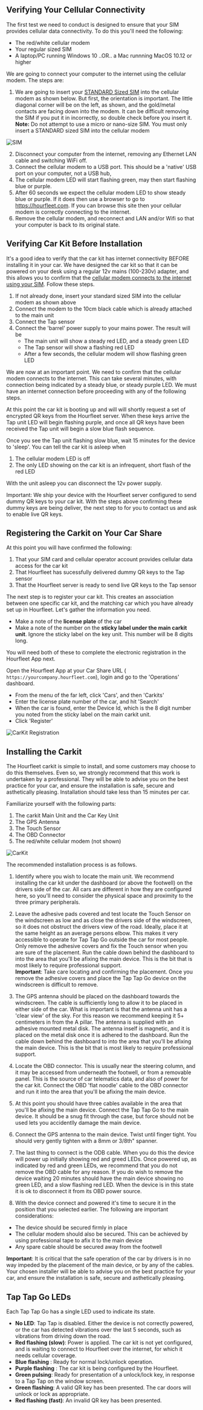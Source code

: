 ## Verifying Your Cellular Connectivity  

The first test we need to conduct is designed to ensure that your SIM provides cellular data connectivity. To do this you'll need the following:
- The red/white cellular modem  
- Your regular sized SIM
- A laptop/PC running Windows 10 ..OR.. a Mac runnning MacOS 10.12 or higher

We are going to connect your computer to the internet using the cellular modem. The steps are:
1. We are going to insert your [STANDARD Sized SIM](https://thefutureofthings.com/12104-what-are-different-sim-sizes) into the cellular modem as shown below. But first, the orientation is important. The little diagonal corner will be on the left, as shown, and the gold/metal contacts are facing down into the modem. It can be difficult removing the SIM if you put it in incorrectly, so double check before you insert it.    
**Note:** Do not attempt to use a micro or nano-size SIM. You must only insert a STANDARD sized SIM into the cellular modem  

![SIM](http://docs.hourfleet.com/images/carkit/ModemSIM.png)  

2. Disconnect your computer from the internet, removing any Ethernet LAN cable and switching WiFi off.  
3. Connect the cellular modem to a USB port. This should be a 'native' USB port on your computer, not a USB hub,  
4. The cellular modem LED will start flashing green, may then start flashing blue or purple.  
5. After 60 seconds we expect the cellular modem LED to show steady blue or purple. If it does then use a browser to go to https://hourfleet.com. If you can browse this site then your cellular modem is correctly connecting to the internet.
6. Remove the cellular modem, and reconnect and LAN and/or Wifi so that your computer is back to its original state.  

## Verifying Car Kit Before Installation  

It's a good idea to verify that the car kit has internet connectivity BEFORE installing it in your car. We have designed the car kit so that it can be powered on your desk using a regular 12v mains (100-230v) adapter, and this allows you to confirm that the [cellular modem connects to the internet using your SIM](http://docs.hourfleet.com/carkit.html#cellular-connectivity). Follow these steps.
1. If not already done, insert your standard sized SIM into the cellular modem as shown above
2. Connect the modem to the 10cm black cable which is already attached to the main unit
2. Connect the Tap sensor
2. Connect the 'barrel' power supply to your mains power. The result will be
   - The main unit will show a steady red LED, and a steady green LED
   - The Tap sensor will show a flashing red LED  
   - After a few seconds, the cellular modem will show flashing green LED
   
We are now at an important point. We need to confirm that the cellular modem connects to the internet. This can take several minutes, with connection being indicated by a steady blue, or steady purple LED. We must have an internet connection before proceeding with any of the following steps.  

At this point the car kit is booting up and will will shortly request a set of encrypted QR keys from the Hourfleet server. When these keys arrive the Tap unit LED will begin flashing purple, and once all QR keys have been received the Tap unit will begin a slow blue flash sequence.

Once you see the Tap unit flashing slow blue, wait 15 minutes for the device to 'sleep'. You can tell the car kit is asleep when
1. The cellular modem LED is off
1. The only LED showing on the car kit is an infrequent, short flash of the red LED

With the unit asleep you can disconnect the 12v power supply. 

Important: We ship your device with the Hourfleet server configured to send dummy QR keys to your car kit. With the steps above confirming these dummy keys are being deliver, the next step to for you to contact us and ask to enable live QR keys.

## Registering the Carkit on Your Car Share

At this point you will have confirmed the following:
1. That your SIM card and cellular operator account provides cellular data access for the car kit
1. That Hourfleet has sucessfully delivered dummy QR keys to the Tap sensor
1. That the Hourfleet server is ready to send live QR keys to the Tap sensor

The next step is to register your car kit. This creates an association between one specific car kit, and the matching car which you have  already  set up in Hourfleet.  Let's gather the information you need.
- Make a note of  the **license plate** of the car
- Make a note of the number on the **sticky label under the main carkit unit**. Ignore the sticky label on the key unit. This number will be 8 digits long.

You will need both of these to complete the electronic registration in the Hourfleet App next.

Open the Hourfleet App at your Car Share URL ( `https://yourcompany.hourfleet.com`), login and go to the 'Operations' dashboard.

- From the menu of the far left, click  'Cars', and then 'Carkits'
- Enter the license plate number of the car, and hit 'Search'
- When the car is found, enter the Device Id, which is the 8 digit number you noted from the sticky label on the main carkit unit. 
- Click 'Register' 

![CarKit Registration](images/Operations_CarkitRegistration.png)

## Installing the Carkit  

The Hourfleet carkit is simple to install, and some customers may choose to do this themselves. Even so, we strongly recommend that this  work is undertaken by a professional. They will be able to advise you on the best practice for your car, and ensure the installation is safe, secure and asthetically pleasing. Installation should take less than 15 minutes per car.

Familiarize yourself with the following parts:

1. The carkit Main Unit and the Car Key Unit
2. The GPS Antenna
3. The Touch Sensor
4. The OBD Connector  
5. The red/white cellular modem (not shown)  

![CarKit](images/carkit/OpticalCarkit_AccessoriesLabeled.jpg)

The recommended installation process is as follows. 

1. Identify where you wish to locate the main unit. We recommend installing the car kit under the dashboard (or above the footwell) on the drivers side of the car. All cars are different in how they are configured here, so you'll need to consider the physical space and proximity to the three primary peripherals.

2. Leave the adhesive pads covered and test locate the Touch Sensor on the windscreen as low and as close the drivers side of the windscreen, so it does not obstruct the drivers view of the road. Ideally, place it at the same height as an average persons elbow. This makes it very accessible to operate for Tap Tap Go outside the car for most people. Only remove the adhesive covers and fix the Touch sensor when you are sure of the placement. Run the cable down behind the dashboard to into the area that you'll be afixing the main device. This is the bit that is most likely to require professional support.  
**Important**: Take care locating and confirming the placement. Once you remove the adhesive covers and place the Tap Tap Go device on the windscreen is difficult to remove.

2. The GPS antenna should be placed on the dashboard towards the windscreen. The cable is sufficiently long to allow it to be placed in either side of the car. What is important is that the antenna unit has a 'clear view' of the sky. For this reason we recommend keeping it 5+ centimeters in from the A pillar. The antenna is supplied with an adhesive mounted metal disk. The antenna inself is magnetic, and it is placed on the metal disk once it is adhered to the dashboard. Run the cable down behind the dashboard to into the area that you'll be afixing the main device. This is the bit that is most likely to require professional support.  

3. Locate the OBD connector. This is usually near the steering column, and it may be accessed from underneath the footwell, or from a removable panel. This is the source of car telematics data, and also of power for the car kit. Connect the OBD 'flat noodle' cable to the OBD connector and run it into the area that you'll be afixing the main device.  

4. At this point you should have three cables available in the area that you'll be afixing the main device. Connect the Tap Tap Go to the main device. It should be a snug fit through the case, but force should not be used lets you accidentlly damage the main device.  

5. Connect the GPS antenna to the main device. Twist until finger tight. You should very gently tighten with a 8mm or 3/8th" spanner.  

6. The last thing to connect is the ODB cable. When you do this the device will power up initially showing red and greed LEDs. Once powered up, as indicated by red and green LEDs, we recommend that you do not remove the OBD cable for any reason. If you do wish to remove the device waiting 20 minutes should have the main device showing no green LED, and a slow flashing red LED. When the device is in this state it is ok to disconnect it from its OBD power source.  

7. With the device connect and powered it's time to secure it in the position that you selected earlier. The following are important considerations:  
- The device should be secured firmly in place  
- The cellular modem should also be secured. This can be achieved by using professional tape to afix it to the main device  
- Any spare cable should be secured away from the footwell  

**Important**: It is critical that the safe operation of the car by drivers is in no way impeded by the placement of the main device, or by any of the cables. Your chosen installer will be able to advise you on the best practice for your car, and ensure the installation is safe, secure and asthetically pleasing.  


## Tap Tap Go LEDs

Each Tap Tap Go has a single LED used to indicate its state.  

- **No LED**: Tap Tap is disabled. Either the device is not correctly powered, or the car has detected vibrations over the last 5 seconds, such as vibrations from driving down the road. 
- **Red flashing (slow)**: Power is applied. The car kit is not yet configured, and is waiting to connect to Hourfleet over the internet, for which it needs cellular coverage.
- **Blue flashing** : Ready for normal lock/unlock operation.
- **Purple flashing** : The car kit is being configured by the Hourfleet.
- **Green pulsing**: Ready for presentation of a unlock/lock key, in response to a Tap Tap on the window screen.
- **Green flashing**: A valid QR key has been presented. The car doors will unlock or lock as appropriate.
- **Red flashing (fast)**: An invalid QR key has been presented.  
